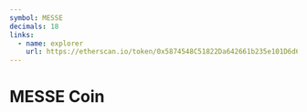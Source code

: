 ```yaml
---
symbol: MESSE
decimals: 18
links:
  - name: explorer
    url: https://etherscan.io/token/0x5874548C51822Da642661b235e101D6d636b6feb
---
```


# MESSE Coin
